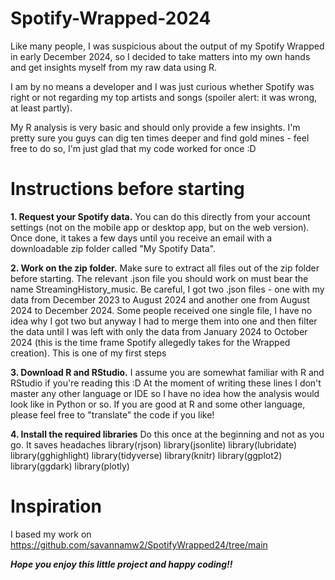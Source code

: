 # Spotify-Wrapped-2024
Like many people, I was suspicious about the output of my Spotify Wrapped in early December 2024, so I decided to take matters into my own hands and get insights myself from my raw data using R.

I am by no means a developer and I was just curious whether Spotify was right or not regarding my top artists and songs (spoiler alert: it was wrong, at least partly).

My R analysis is very basic and should only provide a few insights. I'm pretty sure you guys can dig ten times deeper and find gold mines - feel free to do so, I'm just glad that my code worked for once :D


# Instructions before starting
**1. Request your Spotify data.** You can do this directly from your account settings (not on the mobile app or desktop app, but on the web version). Once done, it takes a few days until you receive an email with a downloadable zip folder called "My Spotify Data".

**2. Work on the zip folder.** Make sure to extract all files out of the zip folder before starting. The relevant .json file you should work on must bear the name StreamingHistory_music. Be careful, I got two .json files - one with my data from December 2023 to August 2024 and another one from August 2024 to December 2024. Some people received one single file, I have no idea why I got two but anyway I had to merge them into one and then filter the data until I was left with only the data from January 2024 to October 2024 (this is the time frame Spotify allegedly takes for the Wrapped creation). This is one of my first steps

**3. Download R and RStudio.** I assume you are somewhat familiar with R and RStudio if you're reading this :D At the moment of writing these lines I don't master any other language or IDE so I have no idea how the analysis would look like in Python or so. If you are good at R and some other language, please feel free to "translate" the code if you like!

**4. Install the required libraries** Do this once at the beginning and not as you go. It saves headaches
library(rjson)
library(jsonlite)
library(lubridate)
library(gghighlight)
library(tidyverse)
library(knitr)
library(ggplot2)
library(ggdark)
library(plotly)

# Inspiration
I based my work on https://github.com/savannamw2/SpotifyWrapped24/tree/main

**_Hope you enjoy this little project and happy coding!!_**

